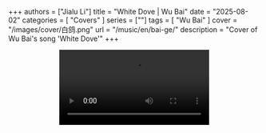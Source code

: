 +++
authors = ["Jialu Li"]
title = "White Dove | Wu Bai"
date = "2025-08-02"
categories = [
    "Covers"
]
series = [""]
tags = [
    "Wu Bai"
]
cover = "/images/cover/白鸽.png"
url = "/music/en/bai-ge/"
description = "Cover of Wu Bai's song 'White Dove'"
+++
<!DOCTYPE html>
<html lang="en">
<head>
    <meta charset="UTF-8">
    <meta name="viewport" content="width=device-width, initial-scale=1.0">
    <link rel="stylesheet" href="/assets/css/styles.css">
    <script src="/assets/js/toc.js"></script>    
</head>
<body>
    <article>
        <section>
            <div class="container" style="display: flex; justify-content: center;">
              <video controls style="max-width:100%; height:auto;">
                <source src="https://pub-5b6dc435fbf3499ca474b4b6941cb647.r2.dev/%E7%99%BD%E9%B8%BD.mp4" type="video/mp4">
                Your browser does not support HTML5 video playback.
              </video>
            </div>
        </section>
    </article>
</body>
</html>
